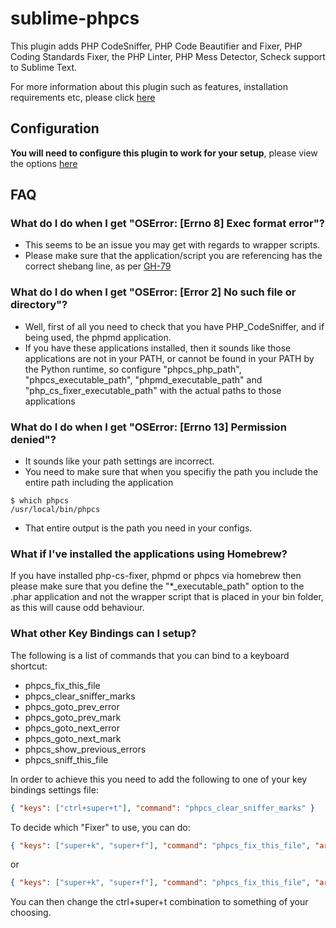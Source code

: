 sublime-phpcs
=============

This plugin adds PHP CodeSniffer, PHP Code Beautifier and Fixer, PHP Coding Standards Fixer, the PHP Linter, PHP Mess Detector, Scheck support to Sublime Text.

For more information about this plugin such as features, installation requirements etc, please click [here](http://benmatselby.github.io/sublime-phpcs)

Configuration
-------------

**You will need to configure this plugin to work for your setup**, please view the options [here](http://benmatselby.github.io/sublime-phpcs/#configuration)


FAQ
---

### What do I do when I get "OSError: [Errno 8] Exec format error"?

* This seems to be an issue you may get with regards to wrapper scripts.
* Please make sure that the application/script you are referencing has the correct shebang line, as per [GH-79](https://github.com/benmatselby/sublime-phpcs/issues/79)

### What do I do when I get "OSError: [Error 2] No such file or directory"?

* Well, first of all you need to check that you have PHP_CodeSniffer, and if being used, the phpmd application.
* If you have these applications installed, then it sounds like those applications are not in your PATH, or cannot be found in your PATH by the Python runtime, so configure "phpcs_php_path", "phpcs_executable_path", "phpmd_executable_path" and "php_cs_fixer_executable_path" with the actual paths to those applications

### What do I do when I get "OSError: [Errno 13] Permission denied"?

* It sounds like your path settings are incorrect.
* You need to make sure that when you specifiy the path you include the entire path including the application

```
$ which phpcs
/usr/local/bin/phpcs
```

* That entire output is the path you need in your configs.

### What if I've installed the applications using Homebrew?

If you have installed php-cs-fixer, phpmd or phpcs via homebrew then please make sure that you define the "*_executable_path" option to the .phar application and not the wrapper script that is placed in your bin folder, as this will cause odd behaviour.

### What other Key Bindings can I setup?

The following is a list of commands that you can bind to a keyboard shortcut:

* phpcs_fix_this_file
* phpcs_clear_sniffer_marks
* phpcs_goto_prev_error
* phpcs_goto_prev_mark
* phpcs_goto_next_error
* phpcs_goto_next_mark
* phpcs_show_previous_errors
* phpcs_sniff_this_file

In order to achieve this you need to add the following to one of your key bindings settings file:

```json
{ "keys": ["ctrl+super+t"], "command": "phpcs_clear_sniffer_marks" }
```

To decide which "Fixer" to use, you can do:

```json
{ "keys": ["super+k", "super+f"], "command": "phpcs_fix_this_file", "args": {"tool": "CodeBeautifier"}},
```

or

```json
{ "keys": ["super+k", "super+f"], "command": "phpcs_fix_this_file", "args": {"tool": "Fixer"}},
```

You can then change the ctrl+super+t combination to something of your choosing.
